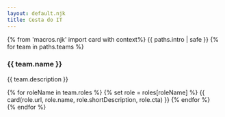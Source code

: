 ```yaml
---
layout: default.njk
title: Cesta do IT
---
```

{% from 'macros.njk' import card with context%}
{{ paths.intro | safe }}
{% for team in paths.teams  %}
<h3>{{ team.name }}</h3>
<p>{{ team.description }}</p>
<div class="w-dyn-list"><div role="list" class="collection-list-6 overflow w-dyn-items" style="margin-top:0px">
{% for roleName in team.roles %}
{% set role = roles[roleName] %}
{{ card(role.url, role.name, role.shortDescription, role.cta) }}
{% endfor %}
</div></div>
{% endfor %}
